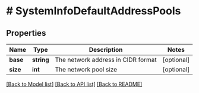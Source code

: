 # # SystemInfoDefaultAddressPools

## Properties

Name | Type | Description | Notes
------------ | ------------- | ------------- | -------------
**base** | **string** | The network address in CIDR format | [optional]
**size** | **int** | The network pool size | [optional]

[[Back to Model list]](../../README.md#models) [[Back to API list]](../../README.md#endpoints) [[Back to README]](../../README.md)
